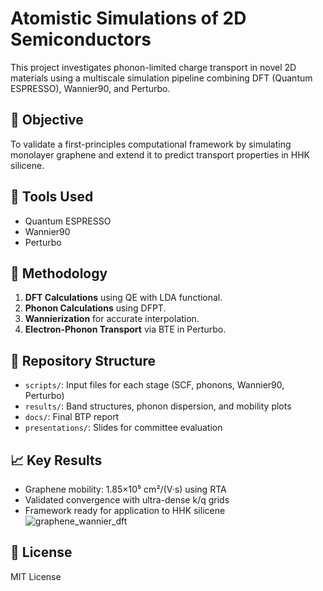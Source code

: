 # Atomistic Simulations of 2D Semiconductors

This project investigates phonon-limited charge transport in novel 2D materials using a multiscale simulation pipeline combining DFT (Quantum ESPRESSO), Wannier90, and Perturbo.

## 🔬 Objective

To validate a first-principles computational framework by simulating monolayer graphene and extend it to predict transport properties in HHK silicene.

## 🧰 Tools Used

- Quantum ESPRESSO
- Wannier90
- Perturbo

## 🧪 Methodology

1. **DFT Calculations** using QE with LDA functional.
2. **Phonon Calculations** using DFPT.
3. **Wannierization** for accurate interpolation.
4. **Electron-Phonon Transport** via BTE in Perturbo.

## 📂 Repository Structure

- `scripts/`: Input files for each stage (SCF, phonons, Wannier90, Perturbo)
- `results/`: Band structures, phonon dispersion, and mobility plots
- `docs/`: Final BTP report
- `presentations/`: Slides for committee evaluation

## 📈 Key Results

- Graphene mobility: 1.85×10⁵ cm²/(V·s) using RTA
- Validated convergence with ultra-dense k/q grids
- Framework ready for application to HHK silicene
![graphene_wannier_dft](https://github.com/user-attachments/assets/2f68da34-e23f-4347-bf20-39a9ac9e5aac)


## 📜 License

MIT License
